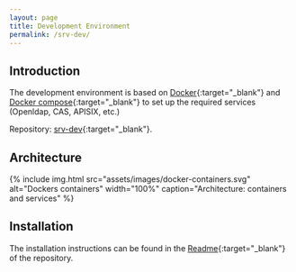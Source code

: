 ```yaml
---
layout: page
title: Development Environment
permalink: /srv-dev/
---
```


## Introduction
The development environment is based on [Docker](https://www.docker.com/){:target="_blank"} and [Docker compose](https://docs.docker.com/compose/){:target="_blank"} to set up the required services (Openldap, CAS, APISIX, etc.)

Repository: [srv-dev](https://github.com/avenirs-esr/srv-dev){:target="_blank"}.

## Architecture
 {% include img.html
        src="assets/images/docker-containers.svg"
        alt="Dockers containers"
        width="100%"
        caption="Architecture: containers and services"
    %}

## Installation
The installation instructions can be found in the [Readme](https://github.com/avenirs-esr/srv-dev/tree/main#readme){:target="_blank"} of the repository.



